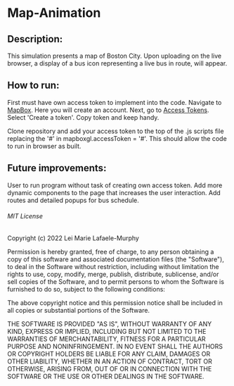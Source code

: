 # Map-Animation

## Description: 
This simulation presents a map of Boston City. Upon uploading on the live browser, a display of a bus icon representing a live bus in route, will appear. 

## How to run: 
First must have own access token to implement into the code. Navigate to [MapBox](https://www.mapbox.com/). Here you will create an account. Next, go to [Access Tokens](https://account.mapbox.com/access-tokens/). Select 'Create a token'. Copy token and keep handy.

Clone repository and add your access token to the top of the .js scripts file replacing the '#' in mapboxgl.accessToken = '#'. This should allow the code to run in browser as built. 

## Future improvements:
User to run program without task of creating own access token.
Add more dynamic components to the page that increases the user interaction.
Add routes and detailed popups for bus schedule.

###### MIT License

Copyright (c) 2022 Lei Marie Lafaele-Murphy

Permission is hereby granted, free of charge, to any person obtaining a copy
of this software and associated documentation files (the "Software"), to deal
in the Software without restriction, including without limitation the rights
to use, copy, modify, merge, publish, distribute, sublicense, and/or sell
copies of the Software, and to permit persons to whom the Software is
furnished to do so, subject to the following conditions:

The above copyright notice and this permission notice shall be included in all
copies or substantial portions of the Software.

THE SOFTWARE IS PROVIDED "AS IS", WITHOUT WARRANTY OF ANY KIND, EXPRESS OR
IMPLIED, INCLUDING BUT NOT LIMITED TO THE WARRANTIES OF MERCHANTABILITY,
FITNESS FOR A PARTICULAR PURPOSE AND NONINFRINGEMENT. IN NO EVENT SHALL THE
AUTHORS OR COPYRIGHT HOLDERS BE LIABLE FOR ANY CLAIM, DAMAGES OR OTHER
LIABILITY, WHETHER IN AN ACTION OF CONTRACT, TORT OR OTHERWISE, ARISING FROM,
OUT OF OR IN CONNECTION WITH THE SOFTWARE OR THE USE OR OTHER DEALINGS IN THE
SOFTWARE.
